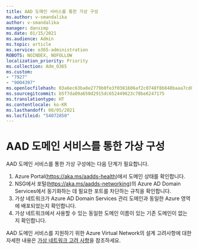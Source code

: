```yaml
---
title: AAD 도메인 서비스를 통한 가상 구성
ms.author: v-smandalika
author: v-smandalika
manager: dansimp
ms.date: 01/15/2021
ms.audience: Admin
ms.topic: article
ms.service: o365-administration
ROBOTS: NOINDEX, NOFOLLOW
localization_priority: Priority
ms.collection: Adm_O365
ms.custom:
- "7927"
- "9004397"
ms.openlocfilehash: 03a6ec63ba8e2779b0fe3f0381606af2c0748f8b848baaa7cd88b61317bd7a5e
ms.sourcegitcommit: b5f7da89a650d2915dc652449623c78be6247175
ms.translationtype: HT
ms.contentlocale: ko-KR
ms.lasthandoff: 08/05/2021
ms.locfileid: "54072850"
---
```

# <a name="virtual-configuration-with-aad-domain-services"></a>AAD 도메인 서비스를 통한 가상 구성

AAD 도메인 서비스를 통한 가상 구성에는 다음 단계가 필요합니다. 

1. Azure Portal(https://aka.ms/aadds-health)에서 도메인 상태를 확인합니다.
2. NSG에서 포털(https://aka.ms/aadds-networking)의 Azure AD Domain Services에서 동기화하는 데 필요한 포트를 차단하는 규칙을 확인합니다.
3. 가상 네트워크가 Azure AD Domain Services 관리 도메인과 동일한 Azure 영역에 배포되었는지 확인합니다.
4. 가상 네트워크에서 사용할 수 있는 동일한 도메인 이름이 있는 기존 도메인이 없는지 확인합니다.

AAD 도메인 서비스를 지원하기 위한 Azure Virtual Network의 설계 고려사항에 대한 자세한 내용은 [가상 네트워크 고려 사항](https://docs.microsoft.com/azure/active-directory-domain-services/network-considerations)을 참조하세요.

